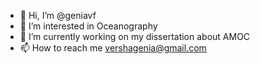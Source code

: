 - 👋 Hi, I’m @geniavf
- 👀 I’m interested in Oceanography
- 🌱 I’m currently working on my dissertation about AMOC
- 📫 How to reach me vershagenia@gmail.com

<!---
geniavf/geniavf is a ✨ special ✨ repository because its `README.md` (this file) appears on your GitHub profile.
You can click the Preview link to take a look at your changes.
--->
